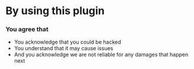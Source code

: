 # By using this plugin
### You agree that
- You acknowledge that you could be hacked
- You understand that it may cause issues
- And you acknowledge we are not reliable for any damages that happen next